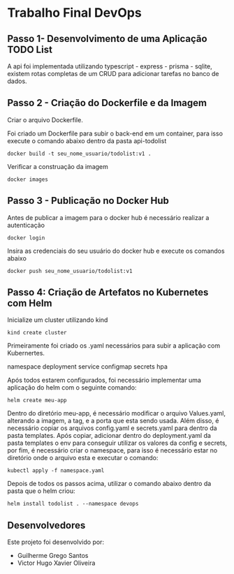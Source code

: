 # Trabalho Final DevOps

## Passo 1- Desenvolvimento de uma Aplicação TODO List

A api foi implementada utilizando typescript - express - prisma - sqlite, existem rotas completas de um CRUD para adicionar tarefas no banco de dados.

## Passo 2 - Criação do Dockerfile e da Imagem

Criar o arquivo Dockerfile.

Foi criado um Dockerfile para subir o back-end em um container, para isso execute o comando abaixo dentro da pasta api-todolist

    docker build -t seu_nome_usuario/todolist:v1 .

Verificar a construação da imagem 

    docker images

## Passo 3 - Publicação no Docker Hub

Antes de publicar a imagem para o docker hub é necessário realizar a autenticação

    docker login

Insira as credenciais do seu usuário do docker hub e execute os comandos abaixo

    docker push seu_nome_usuario/todolist:v1

## Passo 4: Criação de Artefatos no Kubernetes com Helm

Inicialize um cluster utilizando kind

    kind create cluster

Primeiramente foi criado os .yaml necessários para subir a aplicação com Kubernertes.

namespace
deployment
service
configmap
secrets
hpa

Após todos estarem configurados, foi necessário implementar uma aplicação do helm com o seguinte comando:

    helm create meu-app

Dentro do diretório meu-app, é necessário modificar o arquivo Values.yaml, alterando a imagem, a tag, e a porta que esta sendo usada.
Além disso, é necessário copiar os arquivos config.yaml e secrets.yaml para dentro da pasta templates.
Após copiar, adicionar dentro do deployment.yaml da pasta templates o env para conseguir utilizar os valores da config e secrets, por fim, é necessário criar o namespace, para isso é necessário estar no diretório onde o arquivo esta e executar o comando:

    kubectl apply -f namespace.yaml 

Depois de todos os passos acima, utilizar o comando abaixo dentro da pasta que o helm criou:

    helm install todolist . --namespace devops


## Desenvolvedores

Este projeto foi desenvolvido por:

 - Guilherme Grego Santos
 - Victor Hugo Xavier Oliveira
